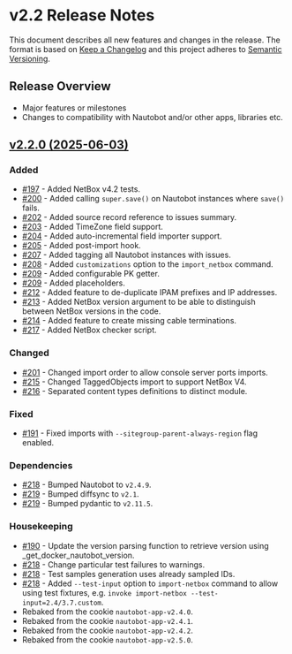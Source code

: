 
# v2.2 Release Notes

This document describes all new features and changes in the release. The format is based on [Keep a Changelog](https://keepachangelog.com/en/1.0.0/) and this project adheres to [Semantic Versioning](https://semver.org/spec/v2.0.0.html).

## Release Overview

- Major features or milestones
- Changes to compatibility with Nautobot and/or other apps, libraries etc.

## [v2.2.0 (2025-06-03)](https://github.com/nautobot/nautobot-app-netbox-importer/releases/tag/v2.2.0)

### Added

- [#197](https://github.com/nautobot/nautobot-app-netbox-importer/issues/197) - Added NetBox v4.2 tests.
- [#200](https://github.com/nautobot/nautobot-app-netbox-importer/issues/200) - Added calling `super.save()` on Nautobot instances where `save()` fails.
- [#202](https://github.com/nautobot/nautobot-app-netbox-importer/issues/202) - Added source record reference to issues summary.
- [#203](https://github.com/nautobot/nautobot-app-netbox-importer/issues/203) - Added TimeZone field support.
- [#204](https://github.com/nautobot/nautobot-app-netbox-importer/issues/204) - Added auto-incremental field importer support.
- [#205](https://github.com/nautobot/nautobot-app-netbox-importer/issues/205) - Added post-import hook.
- [#207](https://github.com/nautobot/nautobot-app-netbox-importer/issues/207) - Added tagging all Nautobot instances with issues.
- [#208](https://github.com/nautobot/nautobot-app-netbox-importer/issues/208) - Added `customizations` option to the `import_netbox` command.
- [#209](https://github.com/nautobot/nautobot-app-netbox-importer/issues/209) - Added configurable PK getter.
- [#209](https://github.com/nautobot/nautobot-app-netbox-importer/issues/209) - Added placeholders.
- [#212](https://github.com/nautobot/nautobot-app-netbox-importer/issues/212) - Added feature to de-duplicate IPAM prefixes and IP addresses.
- [#213](https://github.com/nautobot/nautobot-app-netbox-importer/issues/213) - Added NetBox version argument to be able to distinguish between NetBox versions in the code.
- [#214](https://github.com/nautobot/nautobot-app-netbox-importer/issues/214) - Added feature to create missing cable terminations.
- [#217](https://github.com/nautobot/nautobot-app-netbox-importer/issues/217) - Added NetBox checker script.

### Changed

- [#201](https://github.com/nautobot/nautobot-app-netbox-importer/issues/201) - Changed import order to allow console server ports imports.
- [#215](https://github.com/nautobot/nautobot-app-netbox-importer/issues/215) - Changed TaggedObjects import to support NetBox V4.
- [#216](https://github.com/nautobot/nautobot-app-netbox-importer/issues/216) - Separated content types definitions to distinct module.

### Fixed

- [#191](https://github.com/nautobot/nautobot-app-netbox-importer/issues/191) - Fixed imports with `--sitegroup-parent-always-region` flag enabled.

### Dependencies

- [#218](https://github.com/nautobot/nautobot-app-netbox-importer/issues/218) - Bumped Nautobot to `v2.4.9`.
- [#219](https://github.com/nautobot/nautobot-app-netbox-importer/issues/219) - Bumped diffsync to `v2.1`.
- [#219](https://github.com/nautobot/nautobot-app-netbox-importer/issues/219) - Bumped pydantic to `v2.11.5`.

### Housekeeping

- [#190](https://github.com/nautobot/nautobot-app-netbox-importer/issues/190) - Update the version parsing function to retrieve version using _get_docker_nautobot_version.
- [#218](https://github.com/nautobot/nautobot-app-netbox-importer/issues/218) - Change particular test failures to warnings.
- [#218](https://github.com/nautobot/nautobot-app-netbox-importer/issues/218) - Test samples generation uses already sampled IDs.
- [#218](https://github.com/nautobot/nautobot-app-netbox-importer/issues/218) - Added `--test-input` option to `import-netbox` command to allow using test fixtures, e.g. `invoke import-netbox --test-input=2.4/3.7.custom`.
- Rebaked from the cookie `nautobot-app-v2.4.0`.
- Rebaked from the cookie `nautobot-app-v2.4.1`.
- Rebaked from the cookie `nautobot-app-v2.4.2`.
- Rebaked from the cookie `nautobot-app-v2.5.0`.

